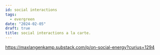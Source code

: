 ```yaml
---
id: social interactions
tags:
  - evergreen
date: "2024-02-05"
draft: true
title: social interactions a la carte.
---
```


https://maxlangenkamp.substack.com/p/on-social-energy?curius=1294

